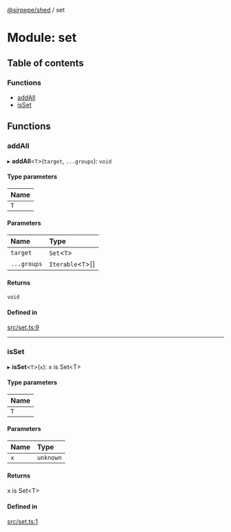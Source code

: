 [@sirpepe/shed](../README.md) / set

# Module: set

## Table of contents

### Functions

- [addAll](set.md#addall)
- [isSet](set.md#isset)

## Functions

### addAll

▸ **addAll**<`T`\>(`target`, `...groups`): `void`

#### Type parameters

| Name |
| :------ |
| `T` |

#### Parameters

| Name | Type |
| :------ | :------ |
| `target` | `Set`<`T`\> |
| `...groups` | `Iterable`<`T`\>[] |

#### Returns

`void`

#### Defined in

[src/set.ts:9](https://github.com/SirPepe/shed/blob/dd4f9d4/src/set.ts#L9)

___

### isSet

▸ **isSet**<`T`\>(`x`): x is Set<T\>

#### Type parameters

| Name |
| :------ |
| `T` |

#### Parameters

| Name | Type |
| :------ | :------ |
| `x` | `unknown` |

#### Returns

x is Set<T\>

#### Defined in

[src/set.ts:1](https://github.com/SirPepe/shed/blob/dd4f9d4/src/set.ts#L1)
